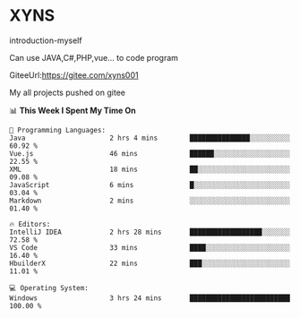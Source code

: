 # XYNS
introduction-myself

Can use JAVA,C#,PHP,vue... to code program

GiteeUrl:https://gitee.com/xyns001

My all projects pushed on gitee

<!--START_SECTION:waka-->
📊 **This Week I Spent My Time On** 

```text
💬 Programming Languages: 
Java                     2 hrs 4 mins        ███████████████░░░░░░░░░░   60.92 % 
Vue.js                   46 mins             ██████░░░░░░░░░░░░░░░░░░░   22.55 % 
XML                      18 mins             ██░░░░░░░░░░░░░░░░░░░░░░░   09.08 % 
JavaScript               6 mins              █░░░░░░░░░░░░░░░░░░░░░░░░   03.04 % 
Markdown                 2 mins              ░░░░░░░░░░░░░░░░░░░░░░░░░   01.40 % 

🔥 Editors: 
IntelliJ IDEA            2 hrs 28 mins       ██████████████████░░░░░░░   72.58 % 
VS Code                  33 mins             ████░░░░░░░░░░░░░░░░░░░░░   16.40 % 
HbuilderX                22 mins             ███░░░░░░░░░░░░░░░░░░░░░░   11.01 % 

💻 Operating System: 
Windows                  3 hrs 24 mins       █████████████████████████   100.00 % 
```


<!--END_SECTION:waka-->
